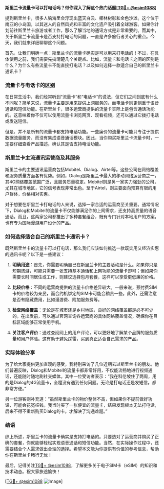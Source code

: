**斯里兰卡流量卡可以打电话吗？带你深入了解这个热门话题[[TG💪+ @esim1088](https://t.me/s/esim1088)]**

提到斯里兰卡，很多人脑海里会浮现出蓝天白云、椰林树影和金色沙滩。这个位于南亚的小岛国，以其迷人的自然风光和丰富的文化遗产吸引着全球游客。如果你计划前往斯里兰卡旅游或者工作，那么了解当地的通讯方式是非常重要的。而其中，关于斯里兰卡流量卡是否支持打电话的问题，一直是许多旅行者关心的重点。今天，我们就来详细聊聊这个问题。

首先，让我们明确一点：斯里兰卡的流量卡确实是可以用来打电话的！不过，在具体使用之前，我们需要先搞清楚几个关键点。比如，流量卡和电话卡之间的区别是什么？为什么有些流量卡不能直接打电话？以及如何选择一款适合自己的斯里兰卡通讯卡？

### 流量卡与电话卡的区别

在日常生活中，我们经常听到“流量卡”和“电话卡”的说法，但它们之间到底有什么不同呢？简单来说，流量卡主要是用来提供上网服务的，而电话卡则更侧重于语音通话和短信功能。在斯里兰卡，很多运营商提供的流量卡实际上是包含通话功能的。这意味着你不仅可以使用流量卡浏览网页、观看视频，还可以通过它拨打电话或发送短信。

但是，并不是所有的流量卡都支持电话功能。一些廉价的流量卡可能只专注于提供数据流量服务，而没有集成语音通话模块。因此，当你购买斯里兰卡流量卡时，一定要仔细查看产品描述，确认其是否支持电话功能。

### 斯里兰卡主流通讯运营商及其服务

斯里兰卡的主要通讯运营商包括Mobitel、Dialog、Airtel等。这些公司在网络覆盖和服务质量方面各有优势。例如，Dialog是斯里兰卡最大的移动网络运营商之一，其4G网络覆盖范围广泛，且服务质量稳定。Mobitel则是另一家实力强劲的公司，尤其在城市地区，它的信号表现非常出色。至于Airtel，则主要面向预算有限的用户群体，价格相对实惠。

对于想要在斯里兰卡打电话的人来说，选择一家合适的运营商至关重要。通常情况下，Dialog和Mobitel的流量卡不仅能够满足你的上网需求，还支持高质量的语音通话。而且，这两家公司都推出了多种套餐组合，既有专门针对本地用户的方案，也有专为国际漫游用户设计的产品。

### 如何选择适合自己的斯里兰卡通讯卡？

既然斯里兰卡的流量卡可以打电话，那么我们应该如何挑选一款既实用又经济实惠的通讯卡呢？以下是一些建议：

1. **明确用途**：首先，你需要明确自己在斯里兰卡的主要活动是什么。如果你只是短期旅游，可能只需要一张支持基本通话和上网功能的流量卡即可；但如果你需要长时间居住或工作，则建议选择包月套餐，这样可以享受更低廉的价格。

2. **比较价格**：不同的运营商提供的流量卡价格差异较大。一般来说，预付费SIM卡的价格较为亲民，而合约机绑定的SIM卡可能会稍贵一些。此外，还需注意是否有隐藏费用，比如漫游费、附加服务费等。

3. **检查网络覆盖**：无论是在城市还是乡村地区，良好的网络覆盖都是必不可少的。在出发前，可以通过官网查询各运营商的具体网络覆盖情况，确保你在目标区域能够正常使用手机。

4. **关注客户评价**：通过查阅网上的用户评论，可以更好地了解某个品牌的服务质量和用户体验。这有助于避免踩雷，买到真正适合自己需求的产品。

### 实际体验分享

为了给大家提供更加直观的感受，我特别采访了几位近期去过斯里兰卡的朋友。他们普遍反映，Dialog和Mobitel的流量卡都非常好用，不仅能流畅地进行视频通话，还能随时随地刷社交媒体。其中一位受访者表示：“我在科伦坡住了两周，用的是Dialog的4G流量卡，全程没有遇到任何问题。无论是打电话还是发短信，都非常方便。”

另一位游客则补充道：“虽然斯里兰卡的物价整体不高，但如果你不提前做好功课，可能会花冤枉钱。我当时买了一张便宜的流量卡，结果发现根本无法打电话，后来不得不重新购买Dialog的卡，才解决了沟通难题。”

### 结语

综上所述，斯里兰卡的流量卡确实是支持打电话的。只要选对了运营商并购买了正确的套餐，你就能够轻松实现语音通话和短信功能。当然，在实际操作过程中，还需要结合个人需求做出合理的选择。希望本文能为你提供有价值的参考信息，帮助你在斯里兰卡畅行无忧！

最后，记得关注[TG💪+ @esim1088](https://t.me/s/esim1088)，了解更多关于电子SIM卡（eSIM）的知识和技术动态。祝大家旅途愉快！

[[TG💪+ @esim1088](https://t.me/s/esim1088) ![Image](https://i.postimg.cc/4NQfJmqS/Snipaste-2025-05-13-00-14-12.png)]